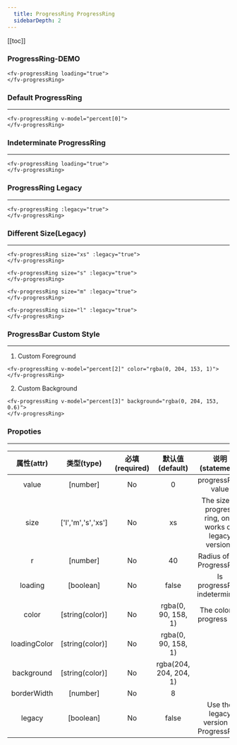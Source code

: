 ```yaml
---
  title: ProgressRing ProgressRing
  sidebarDepth: 2
---
```

  
[[toc]]

### ProgressRing-DEMO 

<script>
export default {
    data () {
        return {
            percent: [10,20,30,35]
        }
    },
    mounted () {
        setInterval(() => {
            for(let item of this.percent) {
                this.$set(this.percent, this.percent.indexOf(item), Math.ceil(Math.random() * 100));
            }
        }, 3000);
    }
}
</script>

<fv-progressRing loading="true">
</fv-progressRing>

```vue
<fv-progressRing loading="true">
</fv-progressRing>
```

### Default ProgressRing
---
<fv-progressRing v-model="percent[0]">
</fv-progressRing>

```vue
<fv-progressRing v-model="percent[0]">
</fv-progressRing>
```

### Indeterminate ProgressRing
---
<fv-progressRing loading="true">
</fv-progressRing>

```vue
<fv-progressRing loading="true">
</fv-progressRing>
```

### ProgressRing Legacy
---
<fv-progressRing :legacy="true">
</fv-progressRing>

```vue
<fv-progressRing :legacy="true">
</fv-progressRing>
```

### Different Size(Legacy)
---
<fv-progressRing size="xs" :legacy="true">
</fv-progressRing>

<fv-progressRing size="s" :legacy="true">
</fv-progressRing>

<fv-progressRing size="m" :legacy="true">
</fv-progressRing>

<fv-progressRing size="l" :legacy="true">
</fv-progressRing>

```vue
<fv-progressRing size="xs" :legacy="true">
</fv-progressRing>

<fv-progressRing size="s" :legacy="true">
</fv-progressRing>

<fv-progressRing size="m" :legacy="true">
</fv-progressRing>

<fv-progressRing size="l" :legacy="true">
</fv-progressRing>
```

### ProgressBar Custom Style
---
1. Custom Foreground
<fv-progressRing v-model="percent[2]" color="rgba(0, 204, 153, 1)">
</fv-progressRing>

```vue
<fv-progressRing v-model="percent[2]" color="rgba(0, 204, 153, 1)">
</fv-progressRing>
```

2. Custom Background
<fv-progressRing v-model="percent[3]" background="rgba(0, 204, 153, 0.6)">
</fv-progressRing>

```vue
<fv-progressRing v-model="percent[3]" background="rgba(0, 204, 153, 0.6)">
</fv-progressRing>
```

### Propoties
---
|  属性(attr)  |     类型(type)     | 必填(required) |    默认值(default)     |                     说明(statement)                      |
|:------------:|:------------------:|:--------------:|:----------------------:|:--------------------------------------------------------:|
|    value     |      [number]      |       No       |           0            |                    progressRing value                    |
|     size     | ['l','m','s','xs'] |       No       |           xs           | The size of progress ring, only works on legacy versions |
|      r       |      [number]      |       No       |           40           |                Radius of the ProgressRing                |
|   loading    |     [boolean]      |       No       |         false          |              Is progressRing indeterminate               |
|    color     |  [string(color)]   |       No       |  rgba(0, 90, 158, 1)  |                The color of progress ring                |
| loadingColor |  [string(color)]   |       No       |  rgba(0, 90, 158, 1)  |                                                          |
|  background  |  [string(color)]   |       No       | rgba(204, 204, 204, 1) |                                                          |
| borderWidth  |      [number]      |       No       |           8            |                                                          |
|    legacy    |     [boolean]      |       No       |         false          |          Use the legacy version of ProgressRing          |